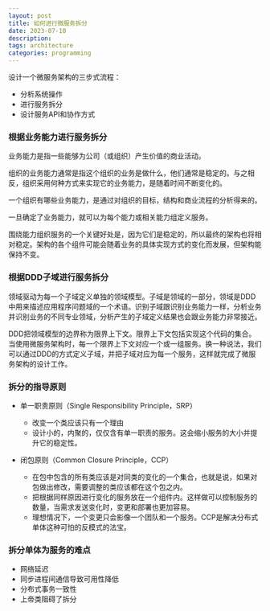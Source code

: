 ```yaml
---
layout: post
title: 如何进行微服务拆分
date: 2023-07-10
description: 
tags: architecture
categories: programming
---
```


设计一个微服务架构的三步式流程：
* 分析系统操作
* 进行服务拆分
* 设计服务API和协作方式

### 根据业务能力进行服务拆分
业务能力是指一些能够为公司（或组织）产生价值的商业活动。

组织的业务能力通常是指这个组织的业务是做什么，他们通常是稳定的。与之相反，组织采用何种方式来实现它的业务能力，是随着时间不断变化的。

一个组织有哪些业务能力，是通过对组织的目标，结构和商业流程的分析得来的。

一旦确定了业务能力，就可以为每个能力或相关能力组定义服务。

围绕能力组织服务的一个关键好处是，因为它们是稳定的，所以最终的架构也将相对稳定。架构的各个组件可能会随着业务的具体实现方式的变化而发展，但架构能保持不变。

### 根据DDD子域进行服务拆分
领域驱动为每一个子域定义单独的领域模型。子域是领域的一部分，领域是DDD中用来描述应用程序问题域的一个术语。识别子域跟识别业务能力一样，分析业务并识别业务的不同专业领域，分析产生的子域定义结果也会跟业务能力非常接近。

DDD把领域模型的边界称为限界上下文。限界上下文包括实现这个代码的集合。当使用微服务架构时，每一个限界上下文对应一个或一组服务。换一种说法，我们可以通过DDD的方式定义子域，并把子域对应为每一个服务，这样就完成了微服务架构的设计工作。

### 拆分的指导原则
* 单一职责原则（Single Responsibility Principle，SRP）
  * 改变一个类应该只有一个理由
  * 设计小的，内聚的，仅仅含有单一职责的服务。这会缩小服务的大小并提升它的稳定性。

* 闭包原则（Common Closure Principle，CCP）
  * 在包中包含的所有类应该是对同类的变化的一个集合，也就是说，如果对包做出修改，需要调整的类应该都在这个包之内。
  * 把根据同样原因进行变化的服务放在一个组件内。这样做可以控制服务的数量，当需求发送变化时，变更和部署也更加容易。
  * 理想情况下，一个变更只会影像一个团队和一个服务。CCP是解决分布式单体这种可怕的反模式的法宝。

### 拆分单体为服务的难点
* 网络延迟
* 同步进程间通信导致可用性降低
* 分布式事务一致性
* 上帝类阻碍了拆分

